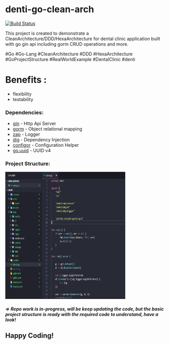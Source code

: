 
# denti-go-clean-arch

[![Build Status](https://travis-ci.org/joemccann/dillinger.svg?branch=master)](https://travis-ci.org/joemccann/dillinger)

This project is created to demonstrate a CleanArchitecture/DDD/HexaArchitecture for dental clinic application built with go gin api including gorm CRUD operations and more.

#Go #Go-Lang #CleanArchitecture #DDD #HexaArchitecture #GoProjectStructure #RealWorldExample #DentalClinic #denti 

# Benefits :
  - flexibility
  - testability

### Dependencies:

- [gin](https://github.com/gin-gonic/gin)                 		 - Http Api Server
- [gorm](https://github.com/jinzhu/gorm)			 	 - Object relational mapping
- [zap](https://github.com/uber-go/zap) 				 - Logger
- [dig](https://github.com/uber-go/dig)					 - Dependency Injection
- [configor](https://github.com/jinzhu/configor) 	 		 - Configuration Helper
- [go.uuid](https://github.com/satori/go.uuid) 				 - UUID v4

###  Project Structure:

  <a target="_blank" href="https://github.com/AkbaraliShaikh/AspNetCore2Docker/blob/master/img/Go_Project_Structure.PNG" class="rich-diff-level-one"><img src="https://github.com/AkbaraliShaikh/AspNetCore2Docker/raw/master/img/Go_Project_Structure.PNG" alt="text" width=75%  height=400px></a>

#####  => Repo work is in-progress, will be keep updating the code, but the basic project structure is ready with the required code to understand, have a look!

## Happy Coding!

